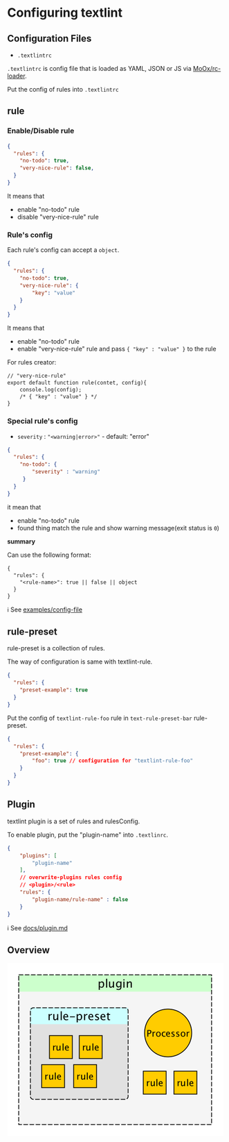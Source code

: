 # Configuring textlint

## Configuration Files

- `.textlintrc`

`.textlintrc` is config file that is loaded as YAML, JSON or JS via [MoOx/rc-loader](https://github.com/MoOx/rc-loader "MoOx/rc-loader").

Put the config of rules into `.textlintrc`

## rule

### Enable/Disable rule

```json
{
  "rules": {
    "no-todo": true,
    "very-nice-rule": false,
  }
}
```

It means that 

- enable "no-todo" rule
- disable "very-nice-rule" rule

### Rule's config

Each rule's config can accept a `object`.

```json
{
  "rules": {
    "no-todo": true, 
    "very-nice-rule": {
        "key": "value"
    }
  }
}
```

It means that

- enable "no-todo" rule
- enable "very-nice-rule" rule and pass `{ "key" : "value" }` to the rule

For rules creator:

```
// "very-nice-rule"
export default function rule(contet, config){
    console.log(config);
    /* { "key" : "value" } */
}
```

### Special rule's config

- `severity` : `"<warning|error>"` - default: "error"

```json
{
  "rules": {
    "no-todo": {
        "severity" : "warning"
     }
  }
}
```

it mean that 

- enable "no-todo" rule
- found thing match the rule and show warning message(exit status is `0`)

**summary**

Can use the following format:

```
{
  "rules": {
    "<rule-name>": true || false || object
  }
}
```

:information_source: See [examples/config-file](../examples/config-file)

## rule-preset

rule-preset is a collection of rules.

The way of configuration is same with textlint-rule.

```json
{
  "rules": {
    "preset-example": true
  }
}
```

Put the config of `textlint-rule-foo` rule in `text-rule-preset-bar` rule-preset.

```json
{
  "rules": {
    "preset-example": {
        "foo": true // configuration for "textlint-rule-foo"
    }
  }
}
```

## Plugin

textlint plugin is a set of rules and rulesConfig.

To enable plugin, put the "plugin-name" into `.textlinrc`.

```json
{
    "plugins": [
        "plugin-name"
    ],
    // overwrite-plugins rules config
    // <plugin>/<rule>
    "rules": {
        "plugin-name/rule-name" : false
    }
}
```

:information_source: See [docs/plugin.md](docs/plugin.md)


## Overview

![rule-preset-plugin](resources/rule-preset-plugin.png)